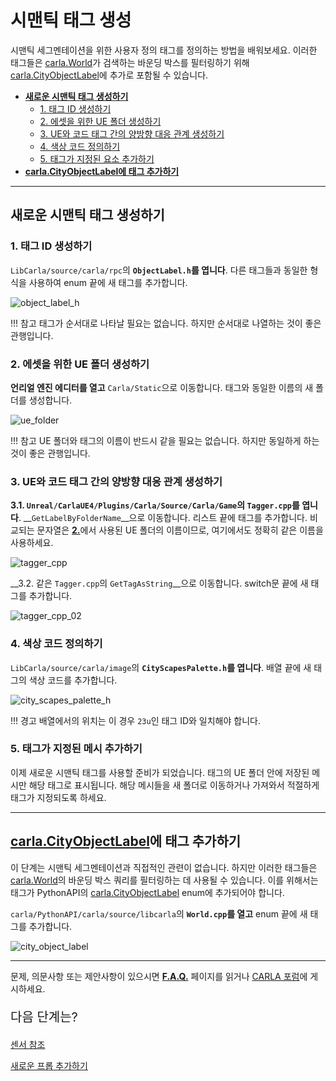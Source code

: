 # 시맨틱 태그 생성

시맨틱 세그멘테이션을 위한 사용자 정의 태그를 정의하는 방법을 배워보세요. 이러한 태그들은 [carla.World](python_api.md#carla.World)가 검색하는 바운딩 박스를 필터링하기 위해 [carla.CityObjectLabel](python_api.md#carla.CityObjectLabel)에 추가로 포함될 수 있습니다.

*   [__새로운 시맨틱 태그 생성하기__](#create-a-new-semantic-tag)  
    *   [1. 태그 ID 생성하기](#1-create-the-tag-id)  
    *   [2. 에셋을 위한 UE 폴더 생성하기](#2-create-the-ue-folder-for-assets)  
    *   [3. UE와 코드 태그 간의 양방향 대응 관계 생성하기](#3-create-two-way-correspondence-between-ue-and-the-code-tag)  
    *   [4. 색상 코드 정의하기](#4-define-a-color-code)  
    *   [5. 태그가 지정된 요소 추가하기](#5-add-the-tagged-elements)  
*   [__carla.CityObjectLabel에 태그 추가하기__](#add-a-tag-to-carlacityobjectlabel)  

---

## 새로운 시맨틱 태그 생성하기

### 1. 태그 ID 생성하기

`LibCarla/source/carla/rpc`의 __`ObjectLabel.h`를 엽니다__. 다른 태그들과 동일한 형식을 사용하여 enum 끝에 새 태그를 추가합니다.

![object_label_h](img/tuto_D_create_semantic_tags/01_objectlabel_tag.jpg)

!!! 참고
    태그가 순서대로 나타날 필요는 없습니다. 하지만 순서대로 나열하는 것이 좋은 관행입니다.

### 2. 에셋을 위한 UE 폴더 생성하기

__언리얼 엔진 에디터를 열고__ `Carla/Static`으로 이동합니다. 태그와 동일한 이름의 새 폴더를 생성합니다.

![ue_folder](img/tuto_D_create_semantic_tags/02_ue_folder.jpg)

!!! 참고
    UE 폴더와 태그의 이름이 반드시 같을 필요는 없습니다. 하지만 동일하게 하는 것이 좋은 관행입니다.

### 3. UE와 코드 태그 간의 양방향 대응 관계 생성하기

__3.1. `Unreal/CarlaUE4/Plugins/Carla/Source/Carla/Game`의 `Tagger.cpp`를 엽니다__. __`GetLabelByFolderName`__으로 이동합니다. 리스트 끝에 태그를 추가합니다. 비교되는 문자열은 [__2.__](#2-create-the-ue-folder-for-assets)에서 사용된 UE 폴더의 이름이므로, 여기에서도 정확히 같은 이름을 사용하세요.

![tagger_cpp](img/tuto_D_create_semantic_tags/03_tagger_cpp.jpg)

__3.2. 같은 `Tagger.cpp`의 `GetTagAsString`__으로 이동합니다. switch문 끝에 새 태그를 추가합니다.

![tagger_cpp_02](img/tuto_D_create_semantic_tags/04_tagger_cpp_02.jpg)

### 4. 색상 코드 정의하기

`LibCarla/source/carla/image`의 __`CityScapesPalette.h`를 엽니다__. 배열 끝에 새 태그의 색상 코드를 추가합니다.

![city_scapes_palette_h](img/tuto_D_create_semantic_tags/05_city_scapes_palette_h.jpg)

!!! 경고
    배열에서의 위치는 이 경우 `23u`인 태그 ID와 일치해야 합니다.

### 5. 태그가 지정된 메시 추가하기

이제 새로운 시맨틱 태그를 사용할 준비가 되었습니다. 태그의 UE 폴더 안에 저장된 메시만 해당 태그로 표시됩니다. 해당 메시들을 새 폴더로 이동하거나 가져와서 적절하게 태그가 지정되도록 하세요.

---

## [carla.CityObjectLabel](python_api.md#carla.CityObjectLabel)에 태그 추가하기

이 단계는 시맨틱 세그멘테이션과 직접적인 관련이 없습니다. 하지만 이러한 태그들은 [carla.World](python_api.md#carla.World)의 바운딩 박스 쿼리를 필터링하는 데 사용될 수 있습니다. 이를 위해서는 태그가 PythonAPI의 [carla.CityObjectLabel](python_api.md#carla.CityObjectLabel) enum에 추가되어야 합니다.

`carla/PythonAPI/carla/source/libcarla`의 __`World.cpp`를 열고__ enum 끝에 새 태그를 추가합니다.

![city_object_label](img/tuto_D_create_semantic_tags/06_city_object_label.jpg)

---

문제, 의문사항 또는 제안사항이 있으시면 **[F.A.Q.](build_faq.md)** 페이지를 읽거나 [CARLA 포럼](https://github.com/carla-simulator/carla/discussions)에 게시하세요.

<p style="font-size: 20px">다음 단계는?</p>

<div class="build-buttons">

<p>
<a href="../ref_sensors" target="_blank" class="btn btn-neutral" title="CARLA의 센서에 대해 모두 배우기">
센서 참조</a>
</p>

<p>
<a href="../tuto_A_add_props" target="_blank" class="btn btn-neutral" title="CARLA에 사용자 정의 요소를 가져오는 방법 배우기">
새로운 프롭 추가하기</a>
</p>

</div>